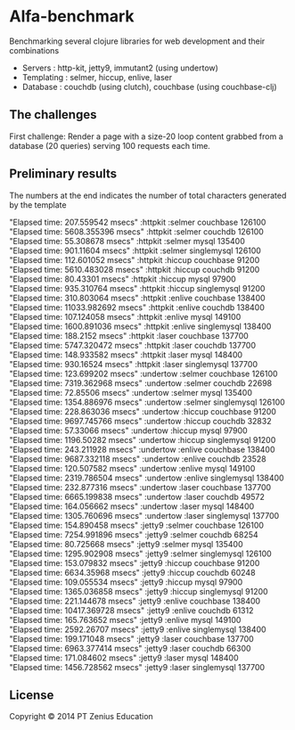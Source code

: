# Alfa-benchmark

Benchmarking several clojure libraries for web development and their combinations  
- Servers : http-kit, jetty9, immutant2 (using undertow)  
- Templating : selmer, hiccup, enlive, laser  
- Database : couchdb (using clutch), couchbase (using couchbase-clj)  

## The challenges

First challenge: Render a page with a size-20 loop content grabbed from a database (20 queries) serving 100 requests each time.  

## Preliminary results

The numbers at the end indicates the number of total characters generated by the template  

"Elapsed time: 207.559542 msecs"
:httpkit :selmer couchbase 126100  
"Elapsed time: 5608.355396 msecs"
:httpkit :selmer couchdb 126100  
"Elapsed time: 55.308678 msecs"
:httpkit :selmer mysql 135400  
"Elapsed time: 901.11604 msecs"
:httpkit :selmer singlemysql 126100  
"Elapsed time: 112.601052 msecs"
:httpkit :hiccup couchbase 91200  
"Elapsed time: 5610.483028 msecs"
:httpkit :hiccup couchdb 91200  
"Elapsed time: 80.43301 msecs"
:httpkit :hiccup mysql 97900  
"Elapsed time: 935.310764 msecs"
:httpkit :hiccup singlemysql 91200  
"Elapsed time: 310.803064 msecs"
:httpkit :enlive couchbase 138400  
"Elapsed time: 11033.982692 msecs"
:httpkit :enlive couchdb 138400  
"Elapsed time: 107.124058 msecs"
:httpkit :enlive mysql 149100  
"Elapsed time: 1600.891036 msecs"
:httpkit :enlive singlemysql 138400  
"Elapsed time: 188.2152 msecs"
:httpkit :laser couchbase 137700  
"Elapsed time: 5747.320472 msecs"
:httpkit :laser couchdb 137700  
"Elapsed time: 148.933582 msecs"
:httpkit :laser mysql 148400  
"Elapsed time: 930.16524 msecs"
:httpkit :laser singlemysql 137700  
"Elapsed time: 123.699202 msecs"
:undertow :selmer couchbase 126100  
"Elapsed time: 7319.362968 msecs"
:undertow :selmer couchdb 22698  
"Elapsed time: 72.85506 msecs"
:undertow :selmer mysql 135400  
"Elapsed time: 1354.886976 msecs"
:undertow :selmer singlemysql 126100  
"Elapsed time: 228.863036 msecs"
:undertow :hiccup couchbase 91200  
"Elapsed time: 9697.745766 msecs"
:undertow :hiccup couchdb 32832  
"Elapsed time: 57.33066 msecs"
:undertow :hiccup mysql 97900  
"Elapsed time: 1196.50282 msecs"
:undertow :hiccup singlemysql 91200  
"Elapsed time: 243.211928 msecs"
:undertow :enlive couchbase 138400  
"Elapsed time: 9687.332118 msecs"
:undertow :enlive couchdb 23528  
"Elapsed time: 120.507582 msecs"
:undertow :enlive mysql 149100  
"Elapsed time: 2319.786504 msecs"
:undertow :enlive singlemysql 138400  
"Elapsed time: 232.877316 msecs"
:undertow :laser couchbase 137700  
"Elapsed time: 6665.199838 msecs"
:undertow :laser couchdb 49572  
"Elapsed time: 164.056662 msecs"
:undertow :laser mysql 148400  
"Elapsed time: 1305.760696 msecs"
:undertow :laser singlemysql 137700  
"Elapsed time: 154.890458 msecs"
:jetty9 :selmer couchbase 126100  
"Elapsed time: 7254.991896 msecs"
:jetty9 :selmer couchdb 68254  
"Elapsed time: 80.725668 msecs"
:jetty9 :selmer mysql 135400  
"Elapsed time: 1295.902908 msecs"
:jetty9 :selmer singlemysql 126100  
"Elapsed time: 153.079832 msecs"
:jetty9 :hiccup couchbase 91200  
"Elapsed time: 6634.35968 msecs"
:jetty9 :hiccup couchdb 60248  
"Elapsed time: 109.055534 msecs"
:jetty9 :hiccup mysql 97900  
"Elapsed time: 1365.036858 msecs"
:jetty9 :hiccup singlemysql 91200  
"Elapsed time: 221.144678 msecs"
:jetty9 :enlive couchbase 138400  
"Elapsed time: 10417.369728 msecs"
:jetty9 :enlive couchdb 61312  
"Elapsed time: 165.763652 msecs"
:jetty9 :enlive mysql 149100  
"Elapsed time: 2592.26707 msecs"
:jetty9 :enlive singlemysql 138400  
"Elapsed time: 199.171048 msecs"
:jetty9 :laser couchbase 137700  
"Elapsed time: 6963.377414 msecs"
:jetty9 :laser couchdb 66300  
"Elapsed time: 171.084602 msecs"
:jetty9 :laser mysql 148400  
"Elapsed time: 1456.728562 msecs"
:jetty9 :laser singlemysql 137700  

## License

Copyright © 2014 PT Zenius Education
